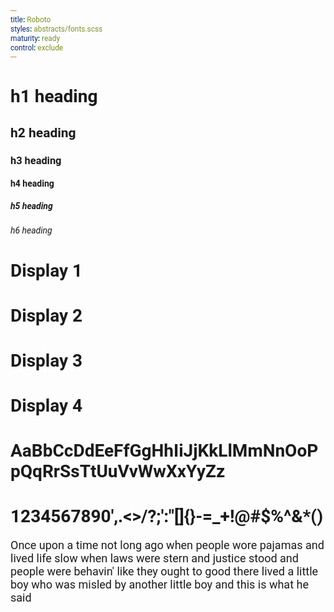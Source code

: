 ```yaml
---
title: Roboto
styles: abstracts/fonts.scss
maturity: ready
control: exclude
---
```

<style>
  * {
    font-family: 'Roboto' !important;
    word-wrap: break-word;
  }
  p {
    margin-top: 0;
    margin-bottom: 0;
    padding-bottom: 1rem;
    font-size: 18px !important;

  }
</style>

# h1 heading

## h2 heading

### h3 heading

#### h4 heading

##### h5 heading

###### h6 heading

<h1 class="display-1">Display 1</h1>
<h1 class="display-2">Display 2</h1>
<h1 class="display-3">Display 3</h1>
<h1 class="display-4">Display 4</h1>

# AaBbCcDdEeFfGgHhIiJjKkLlMmNnOoPpQqRrSsTtUuVvWwXxYyZz
# 1234567890',.<>/?;':"[]{}-=_+!@#$%^&*()

Once upon a time not long ago
when people wore pajamas and lived life slow
when laws were stern and justice stood
and people were behavin' like they ought to good
there lived a little boy who was misled
by another little boy and this is what he said
